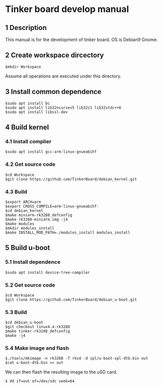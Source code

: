 # Tinker board develop manual

## 1 Description
This manual is for the development of tinker board. OS is Debian9 Gnome.
## 2 Create workspace dircectory
```
$mkdir Workspace
```
Assume all operations are executed under this directory.
## 3 Install common dependence
```
$sudo apt install bc
$sudo apt install lib32ncurses5 lib32z1 lib32stdc++6
$sudo apt install libssl-dev
```
## 4 Build kernel
### 4.1 Install complier
```
$sudo apt install gcc-arm-linux-gnueabihf
```

### 4.2 Get source code
```
$cd Workspace
$git clone https://github.com/TinkerBoard/debian_kernel.git
```
### 4.3 Build
```
$export ARCH=arm
$export CROSS_COMPILE=arm-linux-gnueabihf-
$cd debian_kernel
$make miniarm-rk3288_defconfig
$make rk3288-miniarm.img -j4
$make modules
$mkdir modules_install
$make INSTALL_MOD_PATH=./modules_install modules_install
```
## 5 Build u-boot
### 5.1 Install dependence
```
$sudo apt install device-tree-compiler
```
### 5.2 Get source code
```
$cd Workspace
$git clone https://github.com/TinkerBoard/debian_u-boot.git
```
### 5.3 Build
```
$cd debian_u-boot
$git checkout linux4.4-rk3288
$make tinker-rk3288_defconfig
$make -j4
```
### 5.4 Make image and flash
```
$./tools/mkimage -n rk3288 -T rksd -d spl/u-boot-spl-dtb.bin out
$cat u-boot-dtb.bin >> out
```
We can then flash the resulting image to the uSD card.
```
$ dd if=out of=/dev/sdc seek=64
```



